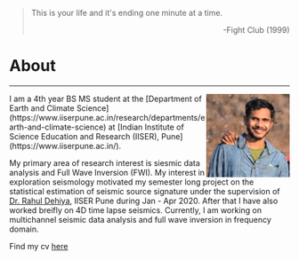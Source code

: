 > This is your life and it's ending one minute at a time.
> <div style="text-align: right"> -Fight Club (1999) </div>

# About
***	

<img src="media/profile.jpg" width="150" ALIGN="right" class="floatRight" />
I am a 4th year BS MS student at the [Department of Earth and Climate Science](https://www.iiserpune.ac.in/research/departments/earth-and-climate-science) at [Indian Institute of Science Education and Research (IISER), Pune](https://www.iiserpune.ac.in/).	

My primary area of research interest is siesmic data analysis and Full Wave Inversion (FWI). My interest in exploration seismology motivated my semester long project on the statistical estimation of seismic source signature under the supervision of [Dr. Rahul Dehiya](https://www.iiserpune.ac.in/people/faculty-details/178), IISER Pune during Jan - Apr 2020. After that I have also worked breifly on 4D time lapse seismics. Currently, I am working on multichannel seismic data analysis and full wave inversion in frequency domain.

Find my cv [here](./cv.md)
